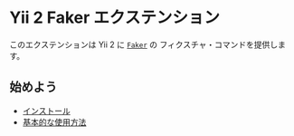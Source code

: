 Yii 2 Faker エクステンション
============================

このエクステンションは Yii 2 に [`Faker`](https://github.com/fzaninotto/Faker) の フィクスチャ・コマンドを提供します。

始めよう
--------

* [インストール](installation.md)
* [基本的な使用方法](basic-usage.md)

